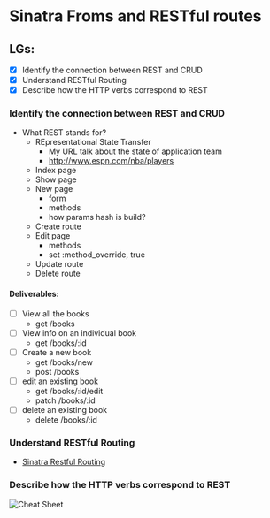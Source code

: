 # Sinatra Froms and RESTful routes

## LGs:
- [x] Identify the connection between REST and CRUD
- [x] Understand RESTful Routing
- [x] Describe how the HTTP verbs correspond to REST

### Identify the connection between REST and CRUD
* What REST stands for?
    * REpresentational State Transfer
        * My URL talk about the state of application team
        * http://www.espn.com/nba/players
    * Index page
    * Show page
    * New page
        * form
        * methods
        * how params hash is build?
    * Create route
    * Edit page
        * methods
        * set :method_override, true
    * Update route
    * Delete route


#### Deliverables:
- [ ] View all the books
    * get /books
- [ ] View info on an individual book
    * get /books/:id
- [ ] Create a new book
    * get /books/new
    * post /books
- [ ] edit an existing book
    * get /books/:id/edit
    * patch /books/:id
- [ ] delete an existing book
    * delete /books/:id

### **Understand RESTful Routing**
* [Sinatra Restful Routing](https://docs.google.com/presentation/d/12gX96PtXwx35koxB84GoolfzM5iR-U6asPu41jR0mZA/edit#slide=id.p)
        
### **Describe how the HTTP verbs correspond to REST**
![Cheat Sheet](https://i.imgur.com/k8G1oH2.png)
